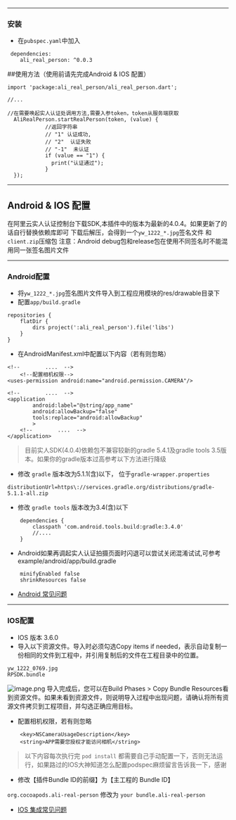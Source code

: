 ***
### 安装
- 在`pubspec.yaml`中加入
```
 dependencies:
    ali_real_person: ^0.0.3
```

##使用方法（使用前请先完成Android & IOS 配置）

```
import 'package:ali_real_person/ali_real_person.dart';

//...

//在需要唤起实人认证处调用方法,需要入参token，token从服务端获取
  AliRealPerson.startRealPerson(token, (value) {
            //返回字符串
            // "1" 认证成功,
            // "2"  认证失败
            // "-1"  未认证
            if (value == "1") {
              print("认证通过");
            }
  });
```

***

## Android & IOS 配置
在阿里云实人认证控制台下载SDK,本插件中的版本为最新的4.0.4。如果更新了的话自行替换依赖库即可
下载后解压，会得到一个`yw_1222_*.jpg`签名文件 和 `client.zip`压缩包
注意：Android debug包和release包在使用不同签名时不能混用同一张签名图片文件
***
### Android配置
- 将`yw_1222_*.jpg`签名图片文件导入到工程应用模块的res/drawable目录下
- 配置`app/build.gradle`  
```
repositories {
    flatDir {
        dirs project(':ali_real_person').file('libs')
    }
}
```
- 在AndroidManifest.xml中配置以下内容（若有则忽略）
```
<!--        ....  -->
    <!--配置相机权限-->
<uses-permission android:name="android.permission.CAMERA"/>
    
<!--        ....  -->
<application
        android:label="@string/app_name"
        android:allowBackup="false"
        tools:replace="android:allowBackup"
        >
    <!--        ....  -->
</application>
```
> 目前实人SDK(4.0.4)依赖包不兼容较新的gradle 5.4.1及gradle tools 3.5版本。如果你的gradle版本过高参考以下方法进行降级

- 修改 `gradle` 版本改为5.1.1(含)以下， 位于`gradle-wrapper.properties`
```
distributionUrl=https\://services.gradle.org/distributions/gradle-5.1.1-all.zip
```
- 修改 `gradle tools`  版本改为3.4(含)以下
```
    dependencies {
        classpath 'com.android.tools.build:gradle:3.4.0'
        //....
    }
```

- Android如果再调起实人认证拍摄页面时闪退可以尝试关闭混淆试试,可参考example/android/app/build.gradle
```
    minifyEnabled false
    shrinkResources false
```

- [Android 常见问题](https://help.aliyun.com/document_detail/142591.html?spm=a2c4g.11186623.2.26.4e1a7274iikN7c#concept-2333222)

***
### IOS配置 
- IOS 版本 3.6.0
- 导入以下资源文件。导入时必须勾选Copy items if needed，表示自动复制一份相同的文件到工程中，并引用复制后的文件在工程目录中的位置。
```
yw_1222_0769.jpg
RPSDK.bundle
```
![image.png](https://upload-images.jianshu.io/upload_images/5862096-3b91e06495f815ca.png?imageMogr2/auto-orient/strip%7CimageView2/2/w/1240)
导入完成后，您可以在Build Phases > Copy Bundle Resources看到资源文件。如果未看到资源文件，则说明导入过程中出现问题，请确认将所有资源文件拷贝到工程项目，并勾选正确应用目标。

- 配置相机权限，若有则忽略
```
	<key>NSCameraUsageDescription</key>
	<string>APP需要您授权才能访问相机</string>
```

> 以下内容每次执行完 `pod install` 都需要自己手动配置一下，否则无法运行，如果路过的IOS大神知道怎么配置podspec麻烦留言告诉我一下，感谢

- 修改【插件Bundle ID的前缀】为【主工程的 Bundle ID】

`org.cocoapods.ali-real-person` 修改为 `your bundle.ali-real-person`

- [IOS 集成常见问题](https://help.aliyun.com/document_detail/142592.html?spm=a2c4g.11186623.2.19.55d81ba8CmNrGP#concept-2333223)
